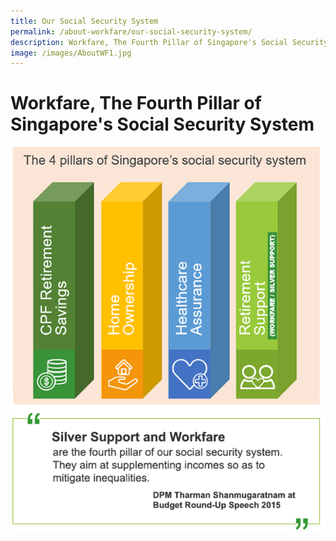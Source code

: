 ```yaml
---
title: Our Social Security System
permalink: /about-workfare/our-social-security-system/
description: Workfare, The Fourth Pillar of Singapore's Social Security System
image: /images/AboutWF1.jpg
---
```

# Workfare, The Fourth Pillar of Singapore's Social Security System
![Alt text for image on Isomer site](/images/About%20Workfare/AboutWF8.png)